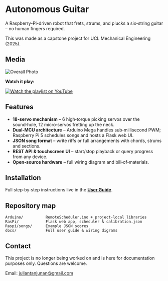 # Autonomous Guitar
A Raspberry-Pi-driven robot that frets, strums, and plucks a six-string guitar – no human fingers required.

This was made as a capstone project for UCL Mechanical Engineering (2025).

## Media
![Overall Photo](docs/images/overall_photo.JPG)

**Watch it play:**

[![Watch the playlist on YouTube](https://img.youtube.com/vi/PY2tfHVHB4E/hqdefault.jpg)](https://www.youtube.com/playlist?list=PLb9mSR-lN_d_GtLbXkXRv01xG--_rrkUY)

## Features
- **18‑servo mechanism** – 6 high‑torque picking servos over the sound‑hole, 12 micro‑servos fretting up the neck.
- **Dual‑MCU architecture** – Arduino Mega handles sub‑millisecond PWM; Raspberry Pi 5 schedules songs and hosts a Flask web UI.
- **JSON song format** – write riffs or full arrangements with chords, strums and sections.
- **REST API & touchscreen UI** – start/stop playback or query progress from any device.
- **Open‑source hardware** – full wiring diagram and bill‑of‑materials.

## Installation
Full step‑by‑step instructions live in the [**User Guide**](docs/user_guide.md).

## Repository map
```
Arduino/          RemoteScheduler.ino + project‑local libraries
RasPi/            Flask web app, scheduler & calibration.json
Raspi/songs/      Example JSON scores
docs/             Full user guide & wiring digrams
```

## Contact
This project is no longer being worked on and is here for documentation purposes only. Questions are welcome.

Email: juliantanjunan@gmail.com
